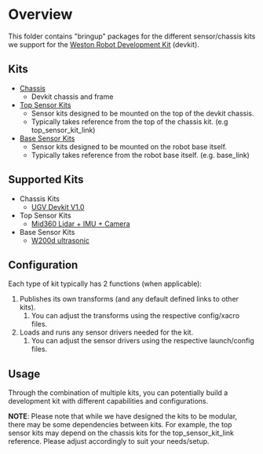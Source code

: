 # Overview
This folder contains "bringup" packages for the different sensor/chassis kits we support for the [Weston Robot Development Kit](https://docs.westonrobot.com/wr_dev_kit/wr_dev_kit.html) (devkit). 

## Kits
* [Chassis](./chassis/)
  * Devkit chassis and frame
* [Top Sensor Kits](./top/)
  * Sensor kits designed to be mounted on the top of the devkit chassis.
  * Typically takes reference from the top of the chassis kit. (e.g top_sensor_kit_link)
* [Base Sensor Kits](./base/)
  * Sensor kits designed to be mounted on the robot base itself.
  * Typically takes reference from the robot base itself. (e.g. base_link)

## Supported Kits
* Chassis Kits
  * [UGV Devkit V1.0](./chassis/ugv_devkit_v1_bringup/)
* Top Sensor Kits
  * [Mid360 Lidar + IMU + Camera](./top/mid360_sensor_kit_bringup/)
* Base Sensor Kits
  * [W200d ultrasonic](./base/w200d_sensor_kit_bringup/)

## Configuration
Each type of kit typically has 2 functions (when applicable):
1. Publishes its own transforms (and any default defined links to other kits).
   1. You can adjust the transforms using the respective config/xacro files.
2. Loads and runs any sensor drivers needed for the kit.
   1. You can adjust the sensor drivers using the respective launch/config files.

## Usage
Through the combination of multiple kits, you can potentially build a development kit with different capabilities and configurations.

**NOTE**:
Please note that while we have designed the kits to be modular, there may be some dependencies between kits. For example, the top sensor kits may depend on the chassis kits for the top_sensor_kit_link reference.
Please adjust accordingly to suit your needs/setup.